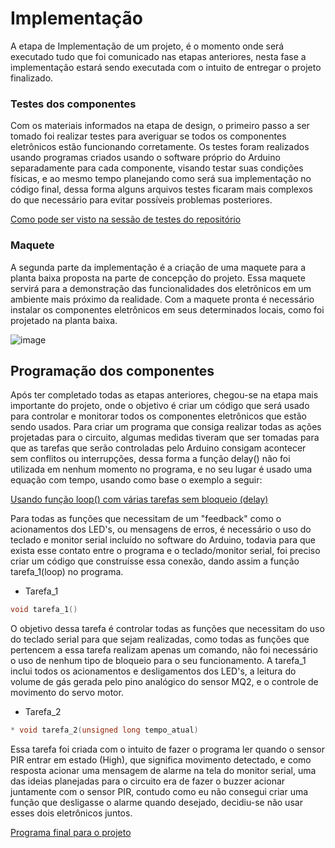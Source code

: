 # Implementação

A etapa de Implementação de um projeto, é o momento onde será executado tudo que foi comunicado nas etapas anteriores, nesta fase a implementação estará sendo executada com o intuito de entregar o projeto finalizado. 

### Testes dos componentes

Com os materiais informados na etapa de design, o primeiro passo a ser tomado foi realizar testes para averiguar se todos os componentes eletrônicos estão funcionando corretamente. Os testes foram realizados usando programas criados usando o software próprio do Arduino separadamente para cada componente, visando testar suas condições físicas, e ao mesmo tempo planejando como será sua implementação no código final, dessa forma alguns arquivos testes ficaram mais complexos do que necessário para evitar possíveis problemas posteriores.

[Como pode ser visto na sessão de testes do repositório](https://github.com/Yuri-m-b/Projeto-Integrador-2-Yuri.B/tree/main/Testes)

### Maquete

A segunda parte da implementação é a criação de uma maquete para a planta baixa proposta na parte de concepção do projeto. Essa maquete servirá para a demonstração das funcionalidades dos eletrônicos em um ambiente mais próximo da realidade. Com a maquete pronta é necessário instalar os componentes eletrônicos em seus determinados locais, como foi projetado na planta baixa. 

![image](https://i.imgur.com/V8Kt01R.jpg)

## Programação dos componentes

Após ter completado todas as etapas anteriores, chegou-se na etapa mais importante do projeto, onde o objetivo é criar um código que será usado para controlar e monitorar todos os componentes eletrônicos que estão sendo usados.
Para criar um programa que consiga realizar todas as ações projetadas para o circuito, algumas medidas tiveram que ser tomadas para que as tarefas que serão controladas pelo Arduino consigam acontecer sem conflitos ou interrupções, dessa forma a função delay() não foi utilizada em nenhum momento no programa, e no seu lugar é usado uma equação com tempo, usando como base o exemplo a seguir:

[Usando função loop() com várias tarefas sem bloqueio (delay)](https://github.com/LPAE/arduino_tutorial/tree/main/tarefas)

Para todas as funções que necessitam de um "feedback" como o acionamentos dos LED's, ou mensagens de erros, é necessário o uso do teclado e monitor serial incluído no software do Arduino, todavia para que exista esse contato entre o programa e o teclado/monitor serial, foi preciso criar um código que construísse essa conexão, dando assim a função tarefa_1(loop) no programa.

* Tarefa_1
~~~ C
void tarefa_1()
~~~
O objetivo dessa tarefa é controlar todas as funções que necessitam do uso do teclado serial para que sejam realizadas, como todas as funções que pertencem a essa tarefa realizam apenas um comando, não foi necessário o uso de nenhum tipo de bloqueio para o seu funcionamento.
A tarefa_1 inclui todos os acionamentos e desligamentos dos LED's, a leitura do volume de gás gerada pelo pino analógico do sensor MQ2, e o controle de movimento do servo motor.

* Tarefa_2
~~~ C
* void tarefa_2(unsigned long tempo_atual)
~~~
Essa tarefa foi criada com o intuito de fazer o programa ler quando o sensor PIR entrar em estado (High), que significa movimento detectado, e como resposta acionar uma mensagem de alarme na tela do monitor serial, uma das ideias planejadas para o circuito era de fazer o buzzer acionar juntamente com o sensor PIR, contudo como eu não consegui criar uma função que desligasse o alarme quando desejado, decidiu-se não usar esses dois eletrônicos juntos.

[Programa final para o projeto](https://github.com/Yuri-m-b/Projeto-Integrador-2-Yuri.B/blob/main/programafinal.ino)


